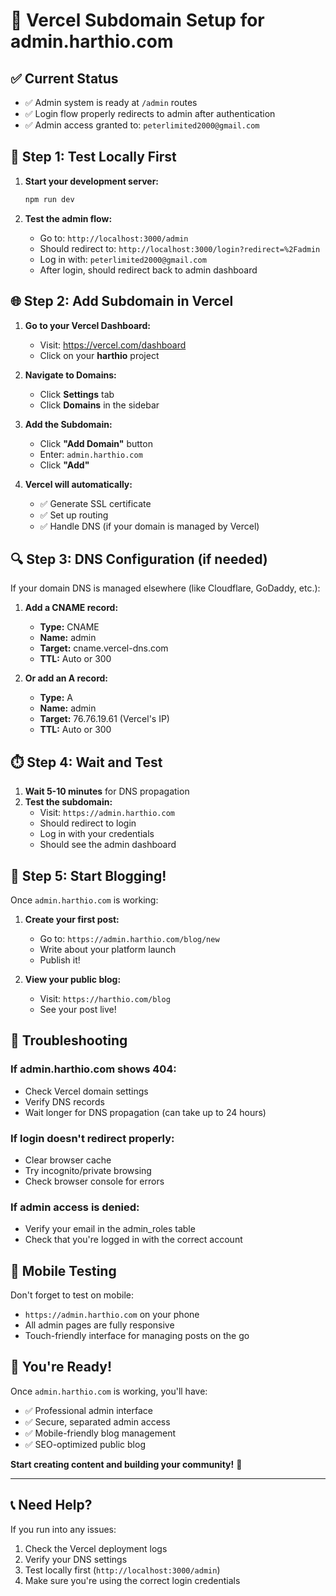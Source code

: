 # 🚀 Vercel Subdomain Setup for admin.harthio.com

## ✅ **Current Status**

- ✅ Admin system is ready at `/admin` routes
- ✅ Login flow properly redirects to admin after authentication
- ✅ Admin access granted to: `peterlimited2000@gmail.com`

## 🔧 **Step 1: Test Locally First**

1. **Start your development server:**

   ```bash
   npm run dev
   ```

2. **Test the admin flow:**
   - Go to: `http://localhost:3000/admin`
   - Should redirect to: `http://localhost:3000/login?redirect=%2Fadmin`
   - Log in with: `peterlimited2000@gmail.com`
   - After login, should redirect back to admin dashboard

## 🌐 **Step 2: Add Subdomain in Vercel**

1. **Go to your Vercel Dashboard:**

   - Visit: https://vercel.com/dashboard
   - Click on your **harthio** project

2. **Navigate to Domains:**

   - Click **Settings** tab
   - Click **Domains** in the sidebar

3. **Add the Subdomain:**

   - Click **"Add Domain"** button
   - Enter: `admin.harthio.com`
   - Click **"Add"**

4. **Vercel will automatically:**
   - ✅ Generate SSL certificate
   - ✅ Set up routing
   - ✅ Handle DNS (if your domain is managed by Vercel)

## 🔍 **Step 3: DNS Configuration (if needed)**

If your domain DNS is managed elsewhere (like Cloudflare, GoDaddy, etc.):

1. **Add a CNAME record:**

   - **Type:** CNAME
   - **Name:** admin
   - **Target:** cname.vercel-dns.com
   - **TTL:** Auto or 300

2. **Or add an A record:**
   - **Type:** A
   - **Name:** admin
   - **Target:** 76.76.19.61 (Vercel's IP)
   - **TTL:** Auto or 300

## ⏱️ **Step 4: Wait and Test**

1. **Wait 5-10 minutes** for DNS propagation
2. **Test the subdomain:**
   - Visit: `https://admin.harthio.com`
   - Should redirect to login
   - Log in with your credentials
   - Should see the admin dashboard

## 🚀 **Step 5: Start Blogging!**

Once `admin.harthio.com` is working:

1. **Create your first post:**

   - Go to: `https://admin.harthio.com/blog/new`
   - Write about your platform launch
   - Publish it!

2. **View your public blog:**
   - Visit: `https://harthio.com/blog`
   - See your post live!

## 🔧 **Troubleshooting**

### **If admin.harthio.com shows 404:**

- Check Vercel domain settings
- Verify DNS records
- Wait longer for DNS propagation (can take up to 24 hours)

### **If login doesn't redirect properly:**

- Clear browser cache
- Try incognito/private browsing
- Check browser console for errors

### **If admin access is denied:**

- Verify your email in the admin_roles table
- Check that you're logged in with the correct account

## 📱 **Mobile Testing**

Don't forget to test on mobile:

- `https://admin.harthio.com` on your phone
- All admin pages are fully responsive
- Touch-friendly interface for managing posts on the go

## 🎉 **You're Ready!**

Once `admin.harthio.com` is working, you'll have:

- ✅ Professional admin interface
- ✅ Secure, separated admin access
- ✅ Mobile-friendly blog management
- ✅ SEO-optimized public blog

**Start creating content and building your community!** 🚀

---

## 📞 **Need Help?**

If you run into any issues:

1. Check the Vercel deployment logs
2. Verify your DNS settings
3. Test locally first (`http://localhost:3000/admin`)
4. Make sure you're using the correct login credentials
